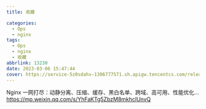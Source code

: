 ```yaml
---
title: 收藏

categories:
  - Ops
  - nginx
tags:
  - Ops
  - nginx
  - 收藏
abbrlink: 13230
date: 2023-03-06 15:47:44
cover: https://service-5z0sdahv-1306777571.sh.apigw.tencentcs.com/release/?uuid=3f5c687167474567b65bc949bc764d48
---
```


Nginx 一网打尽：动静分离、压缩、缓存、黑白名单、跨域、高可用、性能优化...
https://mp.weixin.qq.com/s/YhFaKTg5ZbzM8mkhclUnvQ